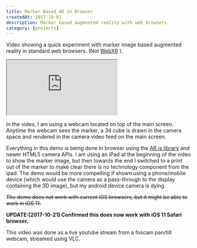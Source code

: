 ```yaml
---
title: Marker Based AR in Browser
createdAt: 2017-10-01
description: Marker based augmented reality with web browsers.
category: [projects]
---
```


<p>
  Video showing a quick experiment with marker image based augmented reality in standard web browsers. (Not
  <a href="https://www.w3.org/TR/webxr/">WebXR</a>
  ).
</p>

<div class="video-responsive">
  <iframe
    allowFullScreen
    src="https://www.youtube.com/embed/8XcD83H0agE?feature=oembed"
  ></iframe>
</div>

<p>
  In the video, I am using a webcam located on top of the main screen. Anytime the webcam sees the marker, a 3d cube
  is drawn in the camera space and rendered in the camera video feed on the main screen.
</p>
<p>
  Everything in this demo is being done in browser using the
  <a href="https://github.com/jeromeetienne/AR.js">AR.js library</a>
  and newer HTML5 camera APIs. I am using an iPad at the beginning of the video to show the marker image, but then
  towards the end I switched to a print out of the marker to make clear there is no technology component from the
  ipad. The demo would be more compelling if shown using a phone/mobile device (which would use the camera as a
  pass-through to the display containing the 3D image), but my android device camera is dying.
</p>
<p>
  <del>The demo does not work with current iOS browsers, but it might be able to work in iOS 11.</del>
</p>
<p>
  <strong>UPDATE:[2017-10-21] Confirmed this does now work with iOS 11 Safari browser. </strong>
</p>
<p>This video was done as a live youtube stream from a foscam pan/tilt webcam, streamed using VLC.</p>
